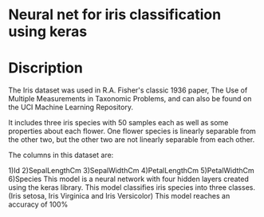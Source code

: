 # Neural net for iris classification using keras
# Discription
The Iris dataset was used in R.A. Fisher's classic 1936 paper, The Use of Multiple Measurements in Taxonomic Problems, and can also be found on the UCI Machine Learning Repository.

It includes three iris species with 50 samples each as well as some properties about each flower. One flower species is linearly separable from the other two, but the other two are not linearly separable from each other.

The columns in this dataset are:

1)Id
2)SepalLengthCm
3)SepalWidthCm
4)PetalLengthCm
5)PetalWidthCm
6)Species
This model is a neural network with four hidden layers created using the keras library. 
This model classifies iris species into three classes.(Iris setosa, Iris Virginica and Iris Versicolor)
This model reaches an accuracy of 100%
